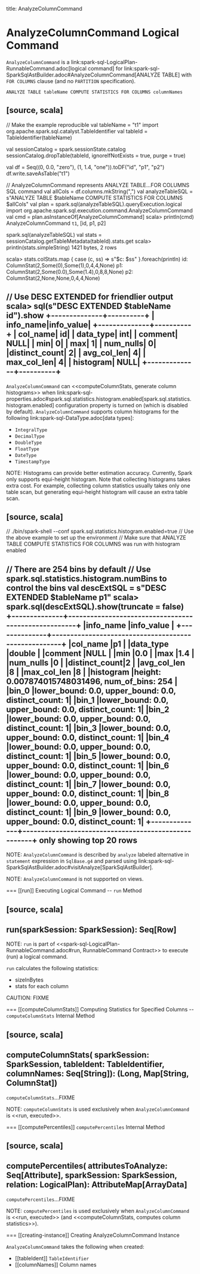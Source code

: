 title: AnalyzeColumnCommand

# AnalyzeColumnCommand Logical Command

`AnalyzeColumnCommand` is a link:spark-sql-LogicalPlan-RunnableCommand.adoc[logical command] for link:spark-sql-SparkSqlAstBuilder.adoc#AnalyzeColumnCommand[ANALYZE TABLE] with `FOR COLUMNS` clause (and no `PARTITION` specification).

```
ANALYZE TABLE tableName COMPUTE STATISTICS FOR COLUMNS columnNames
```

[source, scala]
----
// Make the example reproducible
val tableName = "t1"
import org.apache.spark.sql.catalyst.TableIdentifier
val tableId = TableIdentifier(tableName)

val sessionCatalog = spark.sessionState.catalog
sessionCatalog.dropTable(tableId, ignoreIfNotExists = true, purge = true)

val df = Seq((0, 0.0, "zero"), (1, 1.4, "one")).toDF("id", "p1", "p2")
df.write.saveAsTable("t1")

// AnalyzeColumnCommand represents ANALYZE TABLE...FOR COLUMNS SQL command
val allCols = df.columns.mkString(",")
val analyzeTableSQL = s"ANALYZE TABLE $tableName COMPUTE STATISTICS FOR COLUMNS $allCols"
val plan = spark.sql(analyzeTableSQL).queryExecution.logical
import org.apache.spark.sql.execution.command.AnalyzeColumnCommand
val cmd = plan.asInstanceOf[AnalyzeColumnCommand]
scala> println(cmd)
AnalyzeColumnCommand `t1`, [id, p1, p2]

spark.sql(analyzeTableSQL)
val stats = sessionCatalog.getTableMetadata(tableId).stats.get
scala> println(stats.simpleString)
1421 bytes, 2 rows

scala> stats.colStats.map { case (c, ss) => s"$c: $ss" }.foreach(println)
id: ColumnStat(2,Some(0),Some(1),0,4,4,None)
p1: ColumnStat(2,Some(0.0),Some(1.4),0,8,8,None)
p2: ColumnStat(2,None,None,0,4,4,None)

// Use DESC EXTENDED for friendlier output
scala> sql(s"DESC EXTENDED $tableName id").show
+--------------+----------+
|     info_name|info_value|
+--------------+----------+
|      col_name|        id|
|     data_type|       int|
|       comment|      NULL|
|           min|         0|
|           max|         1|
|     num_nulls|         0|
|distinct_count|         2|
|   avg_col_len|         4|
|   max_col_len|         4|
|     histogram|      NULL|
+--------------+----------+
----

`AnalyzeColumnCommand` can <<computeColumnStats, generate column histograms>> when link:spark-sql-properties.adoc#spark.sql.statistics.histogram.enabled[spark.sql.statistics.histogram.enabled] configuration property is turned on (which is disabled by default). `AnalyzeColumnCommand` supports column histograms for the following link:spark-sql-DataType.adoc[data types]:

* `IntegralType`
* `DecimalType`
* `DoubleType`
* `FloatType`
* `DateType`
* `TimestampType`

NOTE: Histograms can provide better estimation accuracy. Currently, Spark only supports equi-height histogram. Note that collecting histograms takes extra cost. For example, collecting column statistics usually takes only one table scan, but generating equi-height histogram will cause an extra table scan.

[source, scala]
----
// ./bin/spark-shell --conf spark.sql.statistics.histogram.enabled=true
// Use the above example to set up the environment
// Make sure that ANALYZE TABLE COMPUTE STATISTICS FOR COLUMNS was run with histogram enabled

// There are 254 bins by default
// Use spark.sql.statistics.histogram.numBins to control the bins
val descExtSQL = s"DESC EXTENDED $tableName p1"
scala> spark.sql(descExtSQL).show(truncate = false)
+--------------+-----------------------------------------------------+
|info_name     |info_value                                           |
+--------------+-----------------------------------------------------+
|col_name      |p1                                                   |
|data_type     |double                                               |
|comment       |NULL                                                 |
|min           |0.0                                                  |
|max           |1.4                                                  |
|num_nulls     |0                                                    |
|distinct_count|2                                                    |
|avg_col_len   |8                                                    |
|max_col_len   |8                                                    |
|histogram     |height: 0.007874015748031496, num_of_bins: 254       |
|bin_0         |lower_bound: 0.0, upper_bound: 0.0, distinct_count: 1|
|bin_1         |lower_bound: 0.0, upper_bound: 0.0, distinct_count: 1|
|bin_2         |lower_bound: 0.0, upper_bound: 0.0, distinct_count: 1|
|bin_3         |lower_bound: 0.0, upper_bound: 0.0, distinct_count: 1|
|bin_4         |lower_bound: 0.0, upper_bound: 0.0, distinct_count: 1|
|bin_5         |lower_bound: 0.0, upper_bound: 0.0, distinct_count: 1|
|bin_6         |lower_bound: 0.0, upper_bound: 0.0, distinct_count: 1|
|bin_7         |lower_bound: 0.0, upper_bound: 0.0, distinct_count: 1|
|bin_8         |lower_bound: 0.0, upper_bound: 0.0, distinct_count: 1|
|bin_9         |lower_bound: 0.0, upper_bound: 0.0, distinct_count: 1|
+--------------+-----------------------------------------------------+
only showing top 20 rows
----

NOTE: `AnalyzeColumnCommand` is described by `analyze` labeled alternative in `statement` expression in `SqlBase.g4` and parsed using link:spark-sql-SparkSqlAstBuilder.adoc#visitAnalyze[SparkSqlAstBuilder].

NOTE: `AnalyzeColumnCommand` is not supported on views.

=== [[run]] Executing Logical Command -- `run` Method

[source, scala]
----
run(sparkSession: SparkSession): Seq[Row]
----

NOTE: `run` is part of <<spark-sql-LogicalPlan-RunnableCommand.adoc#run, RunnableCommand Contract>> to execute (run) a logical command.

`run` calculates the following statistics:

* sizeInBytes
* stats for each column

CAUTION: FIXME

=== [[computeColumnStats]] Computing Statistics for Specified Columns -- `computeColumnStats` Internal Method

[source, scala]
----
computeColumnStats(
  sparkSession: SparkSession,
  tableIdent: TableIdentifier,
  columnNames: Seq[String]): (Long, Map[String, ColumnStat])
----

`computeColumnStats`...FIXME

NOTE: `computeColumnStats` is used exclusively when `AnalyzeColumnCommand` is <<run, executed>>.

=== [[computePercentiles]] `computePercentiles` Internal Method

[source, scala]
----
computePercentiles(
  attributesToAnalyze: Seq[Attribute],
  sparkSession: SparkSession,
  relation: LogicalPlan): AttributeMap[ArrayData]
----

`computePercentiles`...FIXME

NOTE: `computePercentiles` is used exclusively when `AnalyzeColumnCommand` is <<run, executed>> (and <<computeColumnStats, computes column statistics>>).

=== [[creating-instance]] Creating AnalyzeColumnCommand Instance

`AnalyzeColumnCommand` takes the following when created:

* [[tableIdent]] `TableIdentifier`
* [[columnNames]] Column names

